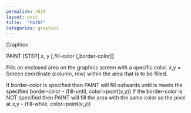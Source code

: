 ```yaml
---
permalink: /619
layout: post
title:  "PAINT"
categories: graphics
---
```

Graphics

PAINT [STEP] x, y [,fill-color [,border-color]]

Fills an enclosed area on the graphics screen with a specific color. x,y = Screen coordinate (column, row) within the area that is to be filled.


If border-color is specified then PAINT will fill outwards until is meets the specified border-color - (fill-until, color!=point(x,y))
If the border-color is NOT specified then PAINT will fill the area with the same color as the pixel at x,y - (fill-while, color=point(x,y))

